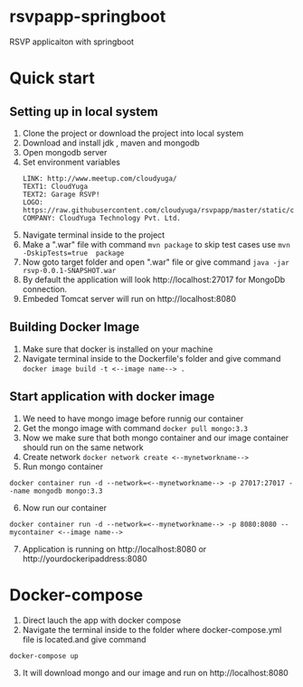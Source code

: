 # rsvpapp-springboot
RSVP applicaiton with springboot
# Quick start
 ## Setting up in local system
 1. Clone the project or download the project into local system
 2. Download and install jdk , maven and mongodb
 3. Open mongodb server
 4. Set environment variables
    ```
    LINK: http://www.meetup.com/cloudyuga/
    TEXT1: CloudYuga 
    TEXT2: Garage RSVP!
    LOGO: https://raw.githubusercontent.com/cloudyuga/rsvpapp/master/static/cloudyuga.png
    COMPANY: CloudYuga Technology Pvt. Ltd.
    ```
 5. Navigate terminal inside to the project
 6. Make a ".war" file with command
    `mvn package` to skip test cases use `mvn -DskipTests=true  package`
 7. Now goto target folder and open ".war" file or give command
    `java -jar rsvp-0.0.1-SNAPSHOT.war`
 8. By default the application will look http://localhost:27017 for MongoDb connection. 
 9. Embeded Tomcat server will run on http://localhost:8080
## Building Docker Image
 1. Make sure that docker is installed on your machine
 2. Navigate terminal inside to the Dockerfile's folder and give command
   `docker image build -t <--image name--> .`
 
 ## Start application with docker image
 1. We need to have mongo image before runnig our container
 2. Get the mongo image with command
   `docker pull mongo:3.3`
 3. Now we make sure that both mongo container and our image container should run on the same network
 4. Create network
   `docker network create <--mynetworkname-->`
 5. Run mongo container 
   ```
   docker container run -d --network=<--mynetworkname--> -p 27017:27017 --name mongodb mongo:3.3
   ```
 6. Now run our container 
   ```
   docker container run -d --network=<--mynetworkname--> -p 8080:8080 --mycontainer <--image name-->
   ```
 7. Application is running on http://localhost:8080 or http://yourdockeripaddress:8080
 
# Docker-compose
1. Direct lauch the app with docker compose
2. Navigate the terminal inside to the folder where docker-compose.yml file is located.and give command
  ```
  docker-compose up
  ``` 
3. It will download mongo and our image and run on http://localhost:8080
